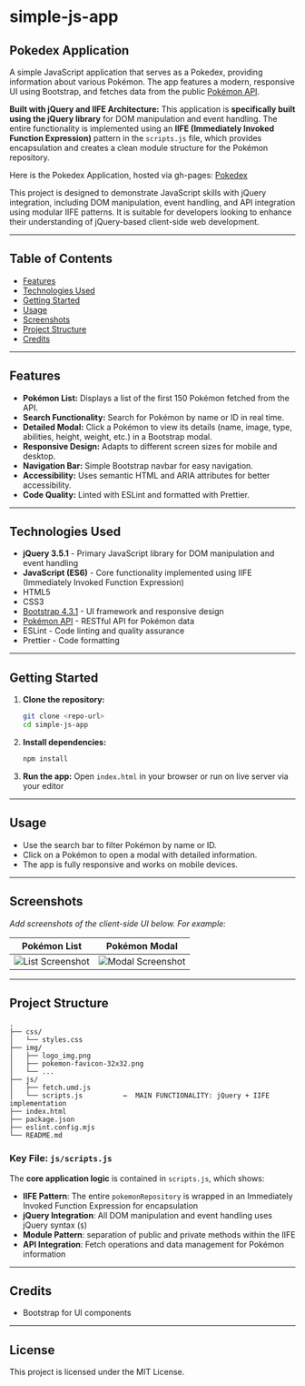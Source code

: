 # simple-js-app

## Pokedex Application

A simple JavaScript application that serves as a Pokedex, providing information about various Pokémon. The app features a modern, responsive UI using Bootstrap, and fetches data from the public [Pokémon API](https://pokeapi.co/api/v2/pokemon/?limit=150).

**Built with jQuery and IIFE Architecture:**
This application is **specifically built using the jQuery library** for DOM manipulation and event handling. The entire functionality is implemented using an **IIFE (Immediately Invoked Function Expression)** pattern in the `scripts.js` file, which provides encapsulation and creates a clean module structure for the Pokémon repository.

Here is the Pokedex Application, hosted via gh-pages: [Pokedex](https://dwyertyrell.github.io/Pokedex/)

This project is designed to demonstrate JavaScript skills with jQuery integration, including DOM manipulation, event handling, and API integration using modular IIFE patterns. It is suitable for developers looking to enhance their understanding of jQuery-based client-side web development.

---

## Table of Contents
- [Features](#features)
- [Technologies Used](#technologies-used)
- [Getting Started](#getting-started)
- [Usage](#usage)
- [Screenshots](#screenshots)
- [Project Structure](#project-structure)
- [Credits](#credits)

---

## Features
- **Pokémon List:** Displays a list of the first 150 Pokémon fetched from the API.
- **Search Functionality:** Search for Pokémon by name or ID in real time.
- **Detailed Modal:** Click a Pokémon to view its details (name, image, type, abilities, height, weight, etc.) in a Bootstrap modal.
- **Responsive Design:** Adapts to different screen sizes for mobile and desktop.
- **Navigation Bar:** Simple Bootstrap navbar for easy navigation.
- **Accessibility:** Uses semantic HTML and ARIA attributes for better accessibility.
- **Code Quality:** Linted with ESLint and formatted with Prettier.

---

## Technologies Used
- **jQuery 3.5.1** - Primary JavaScript library for DOM manipulation and event handling
- **JavaScript (ES6)** - Core functionality implemented using IIFE (Immediately Invoked Function Expression)
- HTML5
- CSS3
- [Bootstrap 4.3.1](https://getbootstrap.com/) - UI framework and responsive design
- [Pokémon API](https://pokeapi.co/) - RESTful API for Pokémon data
- ESLint - Code linting and quality assurance
- Prettier - Code formatting

---

## Getting Started

1. **Clone the repository:**
   ```sh
   git clone <repo-url>
   cd simple-js-app
   ```
2. **Install dependencies:**
   ```sh
   npm install
   ```
3. **Run the app:**
   Open `index.html` in your browser or run on live server via your editor

---

## Usage
- Use the search bar to filter Pokémon by name or ID.
- Click on a Pokémon to open a modal with detailed information.
- The app is fully responsive and works on mobile devices.

---

## Screenshots

_Add screenshots of the client-side UI below. For example:_

| Pokémon List | Pokémon Modal |
|--------------|--------------|
| ![List Screenshot](img/list-screenshot.png) | ![Modal Screenshot](img/modal-screenshot.png) |

---

## Project Structure
```
.
├── css/
│   └── styles.css
├── img/
│   ├── logo_img.png
│   ├── pokemon-favicon-32x32.png
│   └── ...
├── js/
│   ├── fetch.umd.js
│   └── scripts.js          ←  MAIN FUNCTIONALITY: jQuery + IIFE implementation
├── index.html
├── package.json
├── eslint.config.mjs
└── README.md
```

### Key File: `js/scripts.js`
The **core application logic** is contained in `scripts.js`, which shows:
- **IIFE Pattern**: The entire `pokemonRepository` is wrapped in an Immediately Invoked Function Expression for encapsulation
- **jQuery Integration**: All DOM manipulation and event handling uses jQuery syntax (`$`)
- **Module Pattern**: separation of public and private methods within the IIFE
- **API Integration**: Fetch operations and data management for Pokémon information

---

## Credits
<!-- - [PokéAPI](https://pokeapi.co/) for Pokémon data -->
- Bootstrap for UI components
---

## License
This project is licensed under the MIT License.
